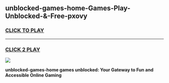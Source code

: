 
## unblocked-games-home-Games-Play-Unblocked-&-Free-pxovy
<h3>
<a href="https://premium76.site?title=unblocked-games-home&ref=24A">CLICK TO PLAY</a></h3>
<hr>

<h3>
<a href="https://premium76.site?title=unblocked-games-home&ref=24A">CLICK 2 PLAY</a>
  
</h3>

<a href="https://premium76.site?title=unblocked-games-home&ref=24A"><img src="https://clearcache.store/games.png"></a>


**unblocked-games-home games unblocked: Your Gateway to Fun and Accessible Online Gaming**
